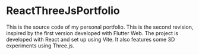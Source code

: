 # ReactThreeJsPortfolio
This is the source code of my personal portfolio. This is the second revision, inspired by the first version developed with Flutter Web. The project is developed with React and set up using Vite. It also features some 3D experiments using Three.js.
